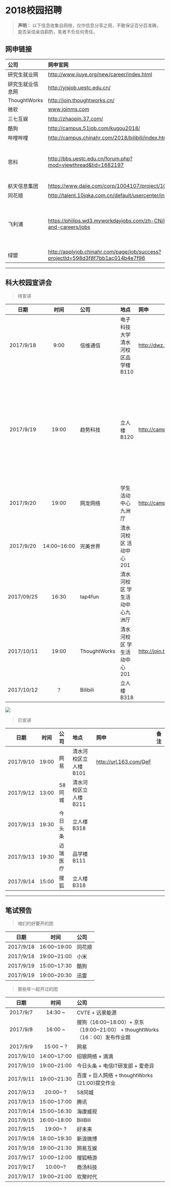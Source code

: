 # 2018校园招聘
> **声明：** 以下信息收集自网络，仅作信息分享之用，不敢保证百分百准确，是否采信亲自斟酌，笔者不负任何责任。

## <a id="wangshen"> 网申链接 </a>

| 公司 | 网申官网 | 备注 |
| :----| :--- | :----|
| 研究生就业网 | http://www.jiuye.org/new/career/index.html|
| 研究生就业信息网| http://yjsjob.uestc.edu.cn/|
| ThoughtWorks | http://join.thoughtworks.cn/|
| 微软 | www.joinms.com | |
| 三七互娱 | http://zhaopin.37.com/ |
| 酷狗 | http://campus.51job.com/kugou2018/ | 
| 哔哩哔哩 | http://campus.chinahr.com/2018/bilibili/index.html|
| 思科 | http://bbs.uestc.edu.cn/forum.php?mod=viewthread&tid=1682197 | 9月22日研发类笔试|
| 航天信息集团 | https://www.dajie.com/corp/1004107/project/100594 |
| 同花顺 | http://talent.10jqka.com.cn/default/usercenter/index/ |
| 飞利浦| https://philips.wd3.myworkdayjobs.com/zh-CN/jobs-and-careers/jobs | （简历投递过程很简单）|
| 绿盟 | http://applyjob.chinahr.com/page/job/success?projectId=598d3f8f7bb1ac014b4e7f96 |

----
## <a id="xuanjianghui"> 科大校园宣讲会 </a>
> 待宣讲

| 日期 | 时间 | 公司 | 地点 | 网申 |备注|
| :--: | :--: | :-- | :--- |:--- |:--- |
|2017/9/18 | 9:00| 信维通信| 电子科技大学清水河校区品学楼B110| http://dwz.cn/6w2Dbm| |
| 2017/9/19|19:00 | 趋势科技    | 立人楼B120 | http://campus.51job.com/trendmicro2018/route.html|现场笔试，笔试后一到两天面试（带2B铅笔，签字笔）| 
| 2017/9/20|19:00 | 网龙网络    | 学生活动中心九洲厅 | http://campus.51job.com/2018nd| 
|2017/9/20 | 14:00~16:00| 完美世界| 清水河校区 活动中心201 |
| 2017/09/25 | 16:30 |	 tap4fun |清水河校区 学生活动中心九洲厅 | |
| 2017/10/11  | 19:00 | ThoughtWorks   |清水河校区 学生活动中心201 | http://join.thoughtworks.cn/ |
| 2017/10/12 | ？| Bilibili| 立人楼B318 | |
![](./imgs/Cache_-68db7c04d6ec968c..jpg)

> 已宣讲

| 日期 | 时间 | 公司 | 地点 | 网申 |备注|
| :--: | :--: | :-- | :--- |:--- |:--- |
| 2017/9/10 | 19:00 |网易       |   清水河校区立人楼B101 | http://url.163.com/QeF|
| 2017/9/12 | 13:00 |58同城       |   清水河校区立人楼B211 | |
| 2017/9/13|19:30 | 今日头条| 立人楼 B318 | | 
| 2017/9/13|19:30 | 迈瑞医疗 | 品学楼 B111| | 
| 2017/9/14 | 15:00| 搜狐 | 立人楼B318 | |

----
## <a id="bishi"> 笔试预告 </a>

> 咱们约好要开的团

|日期 | 时间 | 公司 | 
|:---: | :---:| :--- |
|2017/9/18| 16:00~19:00 | 同花顺|
|2017/9/18| 19:00~21:00 | 小米|
|2017/9/19| 15:00~17:30 | 酷狗|
|2017/9/19| 19:00~20:30 | 迅雷|



> 那些年一起开过的团

|日期 | 时间 | 公司 | 
|:---: | :---:| :--- |
|2017/9/7| 14:30 ~ |CVTE + 远景能源|
|2017/9/8| 16:00 ~ |搜狗（16:00\~18:00）+ 京东（19:00\~21:00） + thoughtWorks（16：00）发布作业题|
|2017/9/9| 15:00 ~ ? | 网易 |
|2017/9/10| 14:00~17:00 | 招银网络 + 滴滴|
|2017/9/10| 19:00~21:00 | 今日头条 + 电信IT研发部 + 爱奇异 |
|2017/9/11| 19:00~21:30 |百度 + 巨人网络 + thoughtWorks (21:00)提交作业|
|2017/9/13| 20:00~ ? | 58同城 |
|2017/9/13| 15:00~17:00 | 腾讯 |
|2017/9/14| 15:00~16:30 | 海康威视 |
|2017/9/15| 16:00~18:00 | BiliBili |
|2017/9/15| 19:00~ ? | 好未来 |
|2017/9/16| 18:00~19:30 | 新浪微博|
|2017/9/16| 19:00~21:30 | 网易互娱|
|2017/9/17| 10:00~12:00 | 搜狐畅游|
|2017/9/17| 10:00~? | 商汤科技 |
|2017/9/17| 19:00~21:00 | 欢聚时代 |


